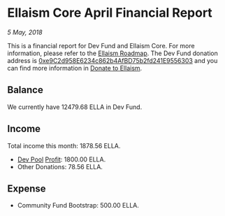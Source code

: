 # Ellaism Core April Financial Report

*5 May, 2018*

This is a financial report for Dev Fund and Ellaism Core. For more information, please refer to the [Ellaism Roadmap](https://ellaism.org/roadmap/). The Dev Fund donation address is [0xe9C2d958E6234c862b4AfBD75b2fd241E9556303](https://explorer.ellaism.org/addr/0xe9C2d958E6234c862b4AfBD75b2fd241E9556303) and you can find more information in [Donate to Ellaism](https://ellaism.org/donate/).

## Balance

We currently have 12479.68 ELLA in Dev Fund.

## Income

Total income this month: 1878.56 ELLA.

* [Dev Pool](https://pool.ellaism.org) [Profit](https://explorer.ellaism.org/tx/0x2ce4eabf44db97d91ff00c60f4d5f50e10e9e39c0702fd2cb6b07c9d3ea20b71): 1800.00 ELLA.
* Other Donations: 78.56 ELLA.

## Expense

* Community Fund Bootstrap: 500.00 ELLA.
